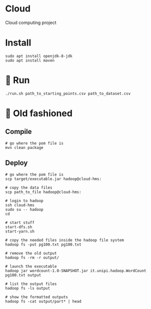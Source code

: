 # Cloud

Cloud computing project

# Install

```shell
sudo apt install openjdk-8-jdk
sudo apt install maven
```

# 🚀 Run

```shell
./run.sh path_to_starting_points.csv path_to_dataset.csv
```

# 🥃 Old fashioned

## Compile

```shell
# go where the pom file is
mvn clean package
```

## Deploy

```shell
# go where the pom file is
scp target/executable.jar hadoop@cloud-hms:

# copy the data files 
scp path_to_file hadoop@cloud-hms:

# login to hadoop
ssh cloud-hms
sudo su -- hadoop
cd

# start stuff
start-dfs.sh
start-yarn.sh

# copy the needed files inside the hadoop file system
hadoop fs -put pg100.txt pg100.txt

# remove the old output
hadoop fs -rm -r output/
 
# launch the executable
hadoop jar wordcount-1.0-SNAPSHOT.jar it.unipi.hadoop.WordCount pg100.txt output

# list the output files
hadoop fs -ls output

# show the formatted outputs
hadoop fs -cat output/part* | head
```